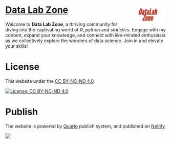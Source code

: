 # [Data Lab Zone](https://datalabzone.com/) <img src="images/My-project-logo.png" align="right" width="120" />

Welcome to **Data Lab Zone**, a thriving community for diving into the captivating world of *R*, *python* and *statistics*. Engage with my content, expand your knowledge, and connect with like-minded enthusiasts as we collectively explore the wonders of data science. Join in and elevate your skills!

# License

This website under the [CC BY-NC-ND 4.0](LICENSE).

[![License: CC BY-NC-ND 4.0](https://img.shields.io/badge/License-CC_BY--NC--ND_4.0-lightgrey.svg)](https://creativecommons.org/licenses/by-nc-nd/4.0/)

# Publish

The website is powered by [Quarto](https://quarto.org/) publish system, and published on [Netlify](https://www.netlify.com/)

[![](https://api.netlify.com/api/v1/badges/5568dbd3-2419-4d27-9395-d672b4ea07a9/deploy-status)](https://app.netlify.com/sites/datalabzone/deploys)

